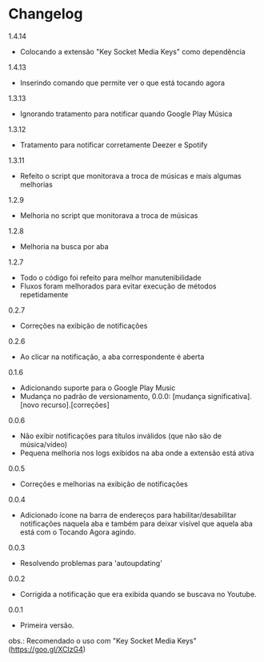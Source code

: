 # Changelog #

1.4.14
- Colocando a extensão "Key Socket Media Keys" como dependência

1.4.13
- Inserindo comando que permite ver o que está tocando agora

1.3.13
- Ignorando tratamento para notificar quando Google Play Música

1.3.12
- Tratamento para notificar corretamente Deezer e Spotify

1.3.11
- Refeito o script que monitorava a troca de músicas e mais algumas melhorias

1.2.9
- Melhoria no script que monitorava a troca de músicas

1.2.8
- Melhoria na busca por aba

1.2.7
- Todo o código foi refeito para melhor manutenibilidade
- Fluxos foram melhorados para evitar execução de métodos repetidamente

0.2.7
- Correções na exibição de notificações

0.2.6
- Ao clicar na notificação, a aba correspondente é aberta

0.1.6
- Adicionando suporte para o Google Play Music
- Mudança no padrão de versionamento, 0.0.0: [mudança significativa].[novo recurso].[correções]

0.0.6
- Não exibir notificações para títulos inválidos (que não são de música/vídeo)
- Pequena melhoria nos logs exibidos na aba onde a extensão está ativa

0.0.5
- Correções e melhorias na exibição de notificações

0.0.4
- Adicionado ícone na barra de endereços para habilitar/desabilitar notificações naquela aba e também para deixar visível que aquela aba está com o Tocando Agora agindo.

0.0.3
- Resolvendo problemas para 'autoupdating'

0.0.2
- Corrigida a notificação que era exibida quando se buscava no Youtube.

0.0.1
- Primeira versão.


obs.: Recomendado o uso com "Key Socket Media Keys" (https://goo.gl/XCIzG4)